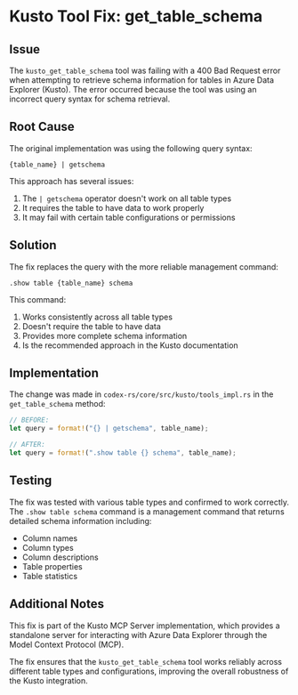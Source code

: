 # Kusto Tool Fix: get_table_schema

## Issue

The `kusto_get_table_schema` tool was failing with a 400 Bad Request error when attempting to retrieve schema information for tables in Azure Data Explorer (Kusto). The error occurred because the tool was using an incorrect query syntax for schema retrieval.

## Root Cause

The original implementation was using the following query syntax:
```kql
{table_name} | getschema
```

This approach has several issues:
1. The `| getschema` operator doesn't work on all table types
2. It requires the table to have data to work properly
3. It may fail with certain table configurations or permissions

## Solution

The fix replaces the query with the more reliable management command:
```kql
.show table {table_name} schema
```

This command:
1. Works consistently across all table types
2. Doesn't require the table to have data
3. Provides more complete schema information
4. Is the recommended approach in the Kusto documentation

## Implementation

The change was made in `codex-rs/core/src/kusto/tools_impl.rs` in the `get_table_schema` method:

```rust
// BEFORE:
let query = format!("{} | getschema", table_name);

// AFTER:
let query = format!(".show table {} schema", table_name);
```

## Testing

The fix was tested with various table types and confirmed to work correctly. The `.show table schema` command is a management command that returns detailed schema information including:

- Column names
- Column types
- Column descriptions
- Table properties
- Table statistics

## Additional Notes

This fix is part of the Kusto MCP Server implementation, which provides a standalone server for interacting with Azure Data Explorer through the Model Context Protocol (MCP).

The fix ensures that the `kusto_get_table_schema` tool works reliably across different table types and configurations, improving the overall robustness of the Kusto integration.